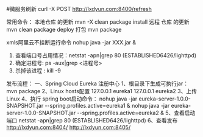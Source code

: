 

#微服务刷新
curl -X POST http://lxdyun.com:8400/refresh



常用命令：
本地仓库 的更新
mvn -X  clean package install 
远程 仓库 的更新
mvn clean package deploy
打包
mvn package

xmls阿里云不挂断运行命令 nohup java -jar XXX.jar & 
1. 查看端口号占用情况：netstat -apn|grep 80 (ESTABLISHED6426/lighttpd)
2. 确定进程号: ps -aux|grep <进程号> 
3. 杀掉该进程 : kill -9 

发布流程：
一、Spring Cloud Eureka 注册中心
1、根目录下生成可执行jar：mvn package 
2、Linux hosts配置
127.0.0.1	eureka1
127.0.0.1	eureka2
3、上传Linux
4、执行 spring boot启动命令：
nohup java -jar eureka-server-1.0.0-SNAPSHOT.jar --spring.profiles.active=eureka1 & 
nohup java -jar eureka-server-1.0.0-SNAPSHOT.jar --spring.profiles.active=eureka2 & 
5、查看启动端口
netstat -apn|grep 80 (ESTABLISHED6426/lighttpd)
6、查看发布
http://lxdyun.com:8404/
http://lxdyun.com:8405/
